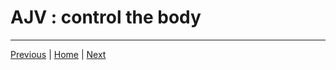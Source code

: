 # AJV : control the body


___

[Previous](./10_jsonwebtoken.md) | [Home](../README.md) | [Next](./12_nodemailer.md)

